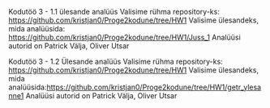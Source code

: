 Kodutöö 3 - 1.1 ülesande analüüs
Valisime rühma repository-ks: https://github.com/kristjan0/Proge2kodune/tree/HW1
Valisime ülesandeks, mida analüüsida: https://github.com/kristjan0/Proge2kodune/tree/HW1/Juss_1
Analüüsi autorid on Patrick Välja, Oliver Utsar

Kodutöö 3 - 1.2 Ülesande analüüs
Valisime rühma repository-ks: https://github.com/kristjan0/Proge2kodune/tree/HW1
Valisime ülesandeks, mida analüüsida:https://github.com/kristjan0/Proge2kodune/tree/HW1/getr_ylesanne1
Analüüsi autorid on Patrick Välja, Oliver Utsar
